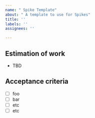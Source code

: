 ```yaml
---
name: " Spike Template"
about: " A template to use for Spikes"
title: ''
labels: ''
assignees: ''

---
```


## Estimation of work
- TBD

## Acceptance criteria
- [ ] foo
- [ ] bar
- [ ] etc
- [ ] etc

